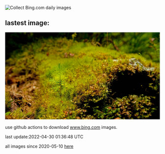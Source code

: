 ![Collect Bing.com daily images](https://github.com/counter2015/bing-daily-images/workflows/Collect%20Bing.com%20daily%20images/badge.svg)
## lastest image:
![](images/RedwoodSprout.jpg)

use github actions to download www.bing.com images.

last update:2022-04-30 01:36:48 UTC

all images since 2020-05-10 [here](https://github.com/counter2015/bing-daily-images/tree/master/images) 
